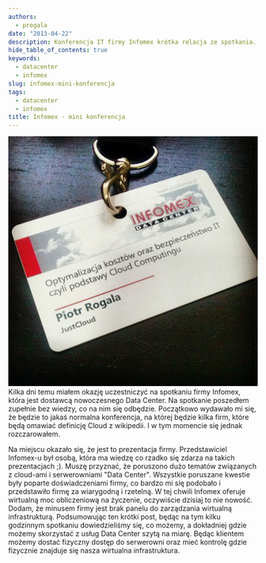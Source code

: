 ```yaml
---
authors:
  - progala
date: "2013-04-22"
description: Konferencja IT firmy Infomex krótka relacja ze spotkania.
hide_table_of_contents: true
keywords:
  - datacenter
  - infomex
slug: infomex-mini-konferencja
tags:
  - datacenter
  - infomex
title: Infomex - mini konferencja
---
```


![IMG_20130413_183441](images/image.jpg)
Kilka dni temu miałem okazję uczestniczyć na spotkaniu firmy Infomex, która jest dostawcą nowoczesnego Data Center. Na spotkanie poszedłem zupełnie bez wiedzy, co na nim się odbędzie. Początkowo wydawało mi się, że będzie to jakaś normalna konferencja, na której będzie kilka firm, które będą omawiać definicję Cloud z wikipedii. I w tym momencie się jednak rozczarowałem.

<!-- truncate -->

Na miejscu okazało się, że jest to prezentacja firmy. Przedstawiciel Infomex-u był osobą, która ma wiedzę co rzadko się zdarza na takich prezentacjach ;). Muszę przyznać, że poruszono dużo tematów związanych z cloud-ami i serwerowniami "Data Center". Wszystkie poruszane kwestie były poparte doświadczeniami firmy, co bardzo mi się podobało i przedstawiło firmę za wiarygodną i rzetelną. W tej chwili Infomex oferuje wirtualną moc obliczeniową na życzenie, oczywiście dzisiaj to nie nowość. Dodam, że minusem firmy jest brak panelu do zarządzania wirtualną infrastrukturą. Podsumowując ten krótki post, będąc na tym kilku godzinnym spotkaniu dowiedzieliśmy się, co możemy, a dokładniej gdzie możemy skorzystać z usług Data Center szytą na miarę. Będąc klientem możemy dostać fizyczny dostęp do serwerowni oraz mieć kontrolę gdzie fizycznie znajduje się nasza wirtualna infrastruktura.
